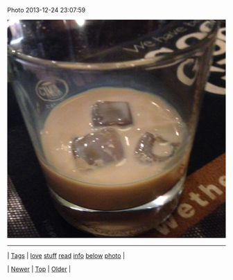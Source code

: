 <!--
title: Photo 2013-12-24 23
date: 2020-06-28T15:27:00.205Z
tags: love, stuff, read, info, below, photo
-->


Photo 2013-12-24 23:07:59

![](71051332560-0.jpg)

<!--BOTTOM-POST-NAVIGATION-->
---

| [Tags](tags.md) | [love](tag-love.md) [stuff](tag-stuff.md) [read](tag-read.md) [info](tag-info.md) [below](tag-below.md) [photo](tag-photo.md) |

| [Newer](71036599932.md) | [Top](index.md) | [Older](71051682169.md) |